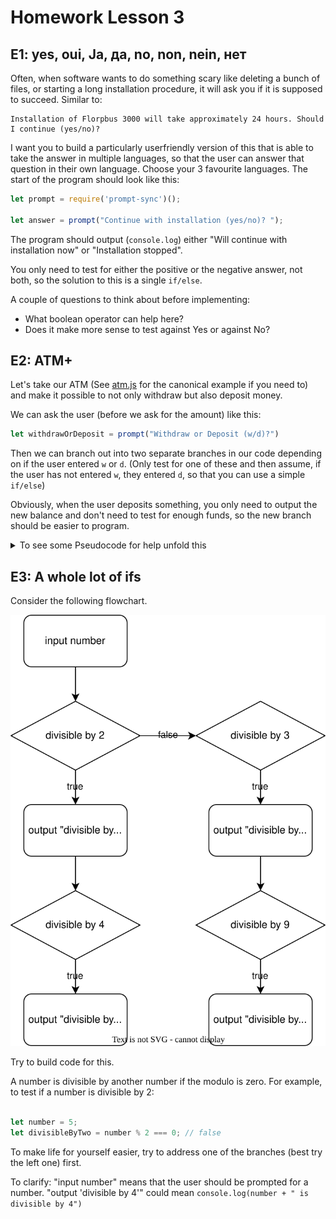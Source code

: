 # Homework Lesson 3

## E1: yes, oui, Ja, да, no, non, nein, нет

Often, when software wants to do something scary like deleting a bunch of files, or starting a long installation procedure, it will ask you if it is supposed to succeed. Similar to:

```
Installation of Florpbus 3000 will take approximately 24 hours. Should I continue (yes/no)?
```

I want you to build a particularly userfriendly version of this that is able to take the answer in multiple languages, so that the user can answer that question in their own language. Choose your 3 favourite languages. The start of the program should look like this:

```JavaScript
let prompt = require('prompt-sync')();

let answer = prompt("Continue with installation (yes/no)? ");

```

The program should output (`console.log`) either "Will continue with installation now" or "Installation stopped".

You only need to test for either the positive or the negative answer, not both, so the solution to this is a single `if/else`.

A couple of questions to think about before implementing:

- What boolean operator can help here?
- Does it make more sense to test against Yes or against No?

## E2: ATM+

Let's take our ATM (See [atm.js](../code/lesson_3/atm.js) for the canonical example if you need to) and make it possible to not only withdraw but also deposit money.

We can ask the user (before we ask for the amount) like this:

```JavaScript
let withdrawOrDeposit = prompt("Withdraw or Deposit (w/d)?")
```

Then we can branch out into two separate branches in our code depending on if the user entered `w` or `d`. (Only test for one of these and then assume, if the user has not entered `w`, they entered `d`, so that you can use a simple `if/else`)

Obviously, when the user deposits something, you only need to output the new balance and don't need to test for enough funds, so the new branch should be easier to program.

<details>
<summary>To see some Pseudocode for help unfold this</summary>

```
withdrawOrDeposit = prompt("w/d")
if (widthdrawOrDeposit == 'w')
  withdraw = prompt("Amount")
  if (withdraw < balance)
    newBalance = balance - withdraw
    console.log(newBalance)
  else
    console.log("insufficient funds")
else
  deposit = prompt("Amount")
  newBalance = balance + deposit
  console.log(newBalance)
```

</details>

## E3: A whole lot of ifs

Consider the following flowchart.

![A flowchart](flowchart_homework_3_1.drawio.svg)

Try to build code for this.

A number is divisible by another number if the modulo is zero. For example, to test if a number is divisible by 2:

```JavaScript

let number = 5;
let divisibleByTwo = number % 2 === 0; // false
```

To make life for yourself easier, try to address one of the branches (best try the left one) first.

To clarify: "input number" means that the user should be prompted for a number. "output 'divisible by 4'" could mean `console.log(number + " is divisible by 4")`

